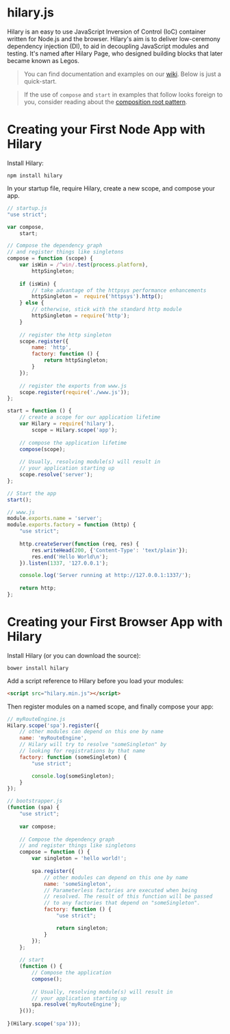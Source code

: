 hilary.js
========

Hilary is an easy to use JavaScript Inversion of Control (IoC) container written for Node.js and the browser.  Hilary's aim is to deliver low-ceremony dependency injection (DI), to aid in decoupling JavaScript modules and testing.  It's named after Hilary Page, who designed building blocks that later became known as Legos.

> You can find documentation and examples on our [wiki](https://github.com/Acatar/hilaryjs/wiki). Below is just a quick-start.

> If the use of ``compose`` and ``start`` in examples that follow looks foreign to you, consider reading about the [composition root pattern](http://blog.ploeh.dk/2011/07/28/CompositionRoot/).

Creating your First Node App with Hilary
========
Install Hilary:

```
npm install hilary
```

In your startup file, require Hilary, create a new scope, and compose your app.

```JavaScript
// startup.js
"use strict";

var compose,
    start;

// Compose the dependency graph
// and register things like singletons
compose = function (scope) {
    var isWin = /^win/.test(process.platform),
        httpSingleton;
            
    if (isWin) {
        // take advantage of the httpsys performance enhancements
        httpSingleton =  require('httpsys').http();
    } else {
        // otherwise, stick with the standard http module
        httpSingleton = require('http');
    }
    
    // register the http singleton
    scope.register({
        name: 'http',
        factory: function () {
            return httpSingleton;        
        }
    });
    
    // register the exports from www.js
    scope.register(require('./www.js'));
};

start = function () {
    // create a scope for our application lifetime
    var Hilary = require('hilary'),
        scope = Hilary.scope('app');
    
    // compose the application lifetime
    compose(scope);
    
    // Usually, resolving module(s) will result in 
    // your application starting up
    scope.resolve('server');
};

// Start the app
start();

```

```JavaScript
// www.js
module.exports.name = 'server';
module.exports.factory = function (http) {
    "use strict";
    
    http.createServer(function (req, res) {
        res.writeHead(200, {'Content-Type': 'text/plain'});
        res.end('Hello World\n');
    }).listen(1337, '127.0.0.1');

    console.log('Server running at http://127.0.0.1:1337/');
    
    return http;
};
```

Creating your First Browser App with Hilary
========
Install Hilary (or you can download the source):

```
bower install hilary
```

Add a script reference to Hilary before you load your modules:

```HTML
<script src="hilary.min.js"></script>
```

Then register modules on a named scope, and finally compose your app:

```JavaScript
// myRouteEngine.js
Hilary.scope('spa').register({
    // other modules can depend on this one by name
    name: 'myRouteEngine',
    // Hilary will try to resolve "someSingleton" by 
    // looking for registrations by that name
    factory: function (someSingleton) {
        "use strict";

        console.log(someSingleton);
    }
});
```

```JavaScript
// bootstrapper.js
(function (spa) {
    "use strict";
    
    var compose;
    
    // Compose the dependency graph
    // and register things like singletons
    compose = function () {
        var singleton = 'hello world!';
        
        spa.register({
            // other modules can depend on this one by name
            name: 'someSingleton',
            // Parameterless factories are executed when being 
            // resolved. The result of this function will be passed 
            // to any factories that depend on "someSingleton".
            factory: function () {
                "use strict";

                return singleton;
            }
        });
    };
    
    // start
    (function () {
        // Compose the application
        compose();
        
        // Usually, resolving module(s) will result in 
        // your application starting up
        spa.resolve('myRouteEngine');
    }());
    
}(Hilary.scope('spa')));
```
